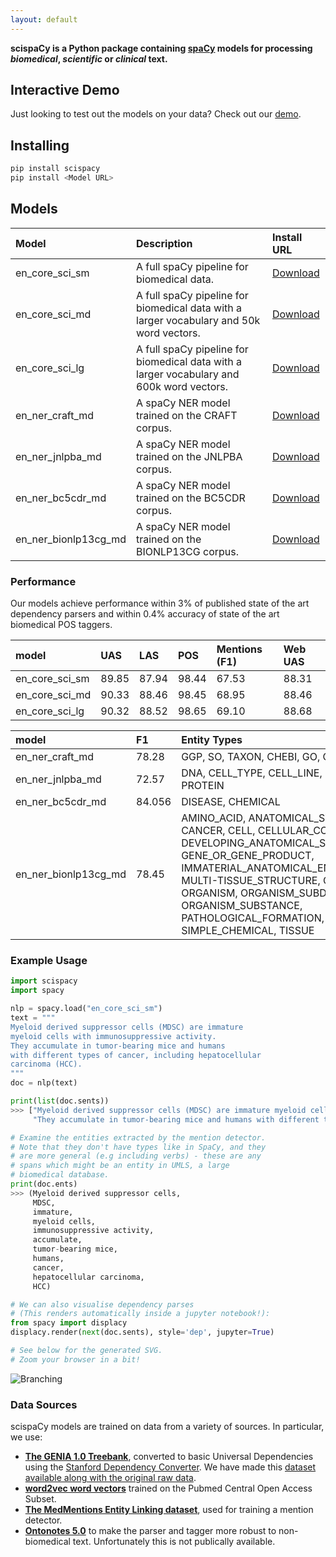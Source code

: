 ```yaml
---
layout: default
---
```


**scispaCy is a Python package containing [spaCy](https://spacy.io/) models for processing _biomedical_, _scientific_ or _clinical_ text.**


## Interactive Demo
Just looking to test out the models on your data? Check out our [demo](https://scispacy.apps.allenai.org).

## Installing
```python
pip install scispacy
pip install <Model URL>
```
## Models

| Model          | Description       | Install URL
|:---------------|:------------------|:----------|
| en_core_sci_sm | A full spaCy pipeline for biomedical data. |[Download](https://s3-us-west-2.amazonaws.com/ai2-s2-scispacy/releases/v0.3.0/en_core_sci_sm-0.3.0.tar.gz)|
| en_core_sci_md |  A full spaCy pipeline for biomedical data with a larger vocabulary and 50k word vectors. |[Download](https://s3-us-west-2.amazonaws.com/ai2-s2-scispacy/releases/v0.3.0/en_core_sci_md-0.3.0.tar.gz)|
| en_core_sci_lg |  A full spaCy pipeline for biomedical data with a larger vocabulary and 600k word vectors. |[Download](https://s3-us-west-2.amazonaws.com/ai2-s2-scispacy/releases/v0.3.0/en_core_sci_lg-0.3.0.tar.gz)|
| en_ner_craft_md|  A spaCy NER model trained on the CRAFT corpus.|[Download](https://s3-us-west-2.amazonaws.com/ai2-s2-scispacy/releases/v0.3.0/en_ner_craft_md-0.3.0.tar.gz)|
| en_ner_jnlpba_md | A spaCy NER model trained on the JNLPBA corpus.| [Download](https://s3-us-west-2.amazonaws.com/ai2-s2-scispacy/releases/v0.3.0/en_ner_jnlpba_md-0.3.0.tar.gz)|
| en_ner_bc5cdr_md |  A spaCy NER model trained on the BC5CDR corpus. | [Download](https://s3-us-west-2.amazonaws.com/ai2-s2-scispacy/releases/v0.3.0/en_ner_bc5cdr_md-0.3.0.tar.gz)|
| en_ner_bionlp13cg_md |  A spaCy NER model trained on the BIONLP13CG corpus. | [Download](https://s3-us-west-2.amazonaws.com/ai2-s2-scispacy/releases/v0.3.0/en_ner_bionlp13cg_md-0.3.0.tar.gz)|




### Performance

Our models achieve performance within 3% of published state of the art dependency parsers and within 0.4% accuracy of state of the art biomedical POS taggers.

| model          | UAS | LAS   | POS   | Mentions (F1) | Web UAS | 
|:---------------|:----|:------|:------|:---|:---|
| en_core_sci_sm | 89.85| 87.94  |  98.44  |  67.53  |  88.31  |
| en_core_sci_md | 90.33| 88.46 |  98.45 |  68.95  |  88.46  |
| en_core_sci_lg | 90.32| 88.52  |  98.65  |  69.10  |  88.68  |


| model          | F1 |   Entity Types|
|:---------------|:-----|:--------|
| en_ner_craft_md | 78.28|GGP, SO, TAXON, CHEBI, GO, CL|
| en_ner_jnlpba_md | 72.57| DNA, CELL_TYPE, CELL_LINE, RNA, PROTEIN |
| en_ner_bc5cdr_md | 84.056| DISEASE, CHEMICAL|
| en_ner_bionlp13cg_md | 78.45| AMINO_ACID, ANATOMICAL_SYSTEM, CANCER, CELL, CELLULAR_COMPONENT, DEVELOPING_ANATOMICAL_STRUCTURE, GENE_OR_GENE_PRODUCT, IMMATERIAL_ANATOMICAL_ENTITY, MULTI-TISSUE_STRUCTURE, ORGAN, ORGANISM, ORGANISM_SUBDIVISION, ORGANISM_SUBSTANCE, PATHOLOGICAL_FORMATION, SIMPLE_CHEMICAL, TISSUE |


### Example Usage

```python
import scispacy
import spacy

nlp = spacy.load("en_core_sci_sm")
text = """
Myeloid derived suppressor cells (MDSC) are immature 
myeloid cells with immunosuppressive activity. 
They accumulate in tumor-bearing mice and humans 
with different types of cancer, including hepatocellular 
carcinoma (HCC).
"""
doc = nlp(text)

print(list(doc.sents))
>>> ["Myeloid derived suppressor cells (MDSC) are immature myeloid cells with immunosuppressive activity.", 
     "They accumulate in tumor-bearing mice and humans with different types of cancer, including hepatocellular carcinoma (HCC)."]

# Examine the entities extracted by the mention detector.
# Note that they don't have types like in SpaCy, and they
# are more general (e.g including verbs) - these are any
# spans which might be an entity in UMLS, a large
# biomedical database.
print(doc.ents)
>>> (Myeloid derived suppressor cells,
     MDSC,
     immature,
     myeloid cells,
     immunosuppressive activity,
     accumulate,
     tumor-bearing mice,
     humans,
     cancer,
     hepatocellular carcinoma,
     HCC)

# We can also visualise dependency parses
# (This renders automatically inside a jupyter notebook!):
from spacy import displacy
displacy.render(next(doc.sents), style='dep', jupyter=True)

# See below for the generated SVG.
# Zoom your browser in a bit!

```

![Branching](./example.svg)

### Data Sources

scispaCy models are trained on data from a variety of sources. In particular,
we use:

*   **[The GENIA 1.0 Treebank](https://nlp.stanford.edu/~mcclosky/biomedical.html)**, converted to basic Universal Dependencies using the [Stanford Dependency Converter](https://nlp.stanford.edu/software/stanford-dependencies.shtml).
We have made this [dataset available along with the original raw data](https://github.com/allenai/genia-dependency-trees).
*   **[word2vec word vectors](http://bio.nlplab.org/#word-vectors)** trained on the Pubmed Central Open Access Subset.
*   **[The MedMentions Entity Linking dataset](https://github.com/chanzuckerberg/MedMentions)**, used for training a mention detector.
*  **[Ontonotes 5.0](https://catalog.ldc.upenn.edu/LDC2013T19)** to make the parser and tagger more robust to non-biomedical text. Unfortunately this is not publically available.
